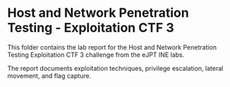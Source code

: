 # Host and Network Penetration Testing - Exploitation CTF 3

This folder contains the lab report for the Host and Network Penetration Testing Exploitation CTF 3 challenge from the eJPT INE labs.

The report documents exploitation techniques, privilege escalation, lateral movement, and flag capture.

